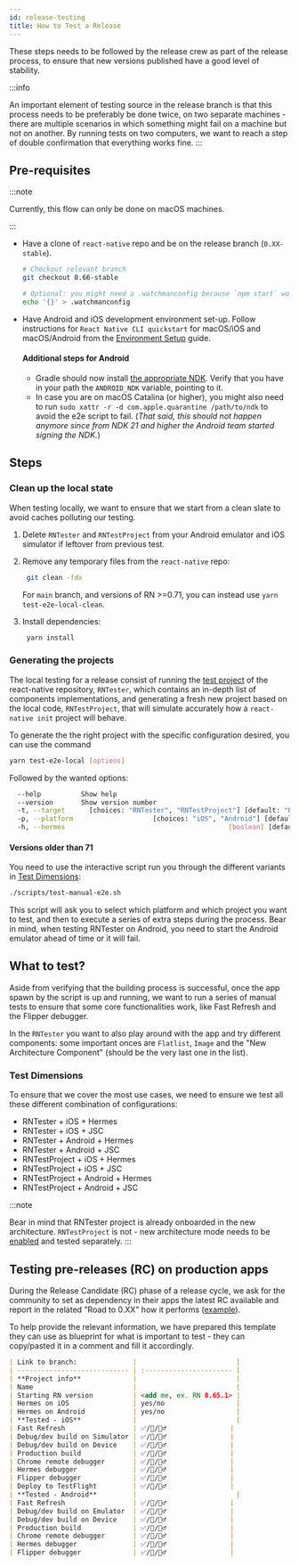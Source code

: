 ```yaml
---
id: release-testing
title: How to Test a Release
---
```


These steps needs to be followed by the release crew as part of the release process, to ensure that new versions published have a good level of stability.

:::info

An important element of testing source in the release branch is that this process needs to be preferably be done twice, on two separate machines - there are multiple scenarios in which something might fail on a machine but not on another. By running tests on two computers, we want to reach a step of double confirmation that everything works fine.
:::

## Pre-requisites

:::note

Currently, this flow can only be done on macOS machines.

:::

- Have a clone of `react-native` repo and be on the release branch (`0.XX-stable`).

  ```bash
  # Checkout relevant branch
  git checkout 0.66-stable

  # Optional: you might need a .watchmanconfig because `npm start` would fail without it.
  echo '{}' > .watchmanconfig
  ```

- Have Android and iOS development environment set-up. Follow instructions for `React Native CLI quickstart` for macOS/iOS and macOS/Android from the [Environment Setup](/docs/environment-setup) guide.

  #### Additional steps for Android

  - Gradle should now install [the appropriate NDK](https://github.com/facebook/react-native/blob/main/template/android/build.gradle). Verify that you have in your path the `ANDROID_NDK` variable, pointing to it.
  - In case you are on macOS Catalina (or higher), you might also need to run `sudo xattr -r -d com.apple.quarantine /path/to/ndk` to avoid the e2e script to fail. (_That said, this should not happen anymore since from NDK 21 and higher the Android team started signing the NDK._)

## Steps

### Clean up the local state

When testing locally, we want to ensure that we start from a clean slate to avoid caches polluting our testing.

1. Delete `RNTester` and `RNTestProject` from your Android emulator and iOS simulator if leftover from previous test.
2. Remove any temporary files from the `react-native` repo:

   ```bash
    git clean -fdx
   ```

   For `main` branch, and versions of RN >=0.71, you can instead use `yarn test-e2e-local-clean`.

3. Install dependencies:

   ```bash
    yarn install
   ```

### Generating the projects

The local testing for a release consist of running the [test project](https://github.com/facebook/react-native/tree/main/packages/rn-tester) of the react-native repository, `RNTester`, which contains an in-depth list of components implementations, and generating a fresh new project based on the local code, `RNTestProject`, that will simulate accurately how a `react-native init` project will behave.

To generate the the right project with the specific configuration desired, you can use the command

```bash
yarn test-e2e-local [options]
```

Followed by the wanted options:

```bash
  --help          Show help                                            [boolean]
  --version       Show version number                                  [boolean]
  -t, --target      [choices: "RNTester", "RNTestProject"] [default: "RNTester"]
  -p, --platform                    [choices: "iOS", "Android"] [default: "iOS"]
  -h, --hermes                                         [boolean] [default: true]
```

#### Versions older than 71

You need to use the interactive script run you through the different variants in [Test Dimensions](#test-dimensions):

```bash
./scripts/test-manual-e2e.sh
```

This script will ask you to select which platform and which project you want to test, and then to execute a series of extra steps during the process. Bear in mind, when testing RNTester on Android, you need to start the Android emulator ahead of time or it will fail.

## What to test?

Aside from verifying that the building process is successful, once the app spawn by the script is up and running, we want to run a series of manual tests to ensure that some core functionalities work, like Fast Refresh and the Flipper debugger.

In the `RNTester` you want to also play around with the app and try different components: some important onces are `Flatlist`, `Image` and the "New Architecture Component" (should be the very last one in the list).

### Test Dimensions

To ensure that we cover the most use cases, we need to ensure we test all these different combination of configurations:

- RNTester + iOS + Hermes
- RNTester + iOS + JSC
- RNTester + Android + Hermes
- RNTester + Android + JSC
- RNTestProject + iOS + Hermes
- RNTestProject + iOS + JSC
- RNTestProject + Android + Hermes
- RNTestProject + Android + JSC

:::note

Bear in mind that RNTester project is already onboarded in the new architecture. `RNTestProject` is not - new architecture mode needs to be [enabled](/experimental/the-new-architecture/use-app-template#enable-the-new-architecture) and tested separately.
:::

## Testing pre-releases (RC) on production apps

During the Release Candidate (RC) phase of a release cycle, we ask for the community to set as dependency in their apps the latest RC available and report in the related "Road to 0.XX" how it performs ([example](https://github.com/reactwg/react-native-releases/discussions/26)).

To help provide the relevant information, we have prepared this template they can use as blueprint for what is important to test - they can copy/pasted it in a comment and fill it accordingly.

```markdown
| Link to branch:              |                         |
| ---------------------------- | :---------------------- |
| **Project info**             |                         |
| Name                         |                         |
| Starting RN version          | <add me, ex. RN 0.65.1> |
| Hermes on iOS                | yes/no                  |
| Hermes on Android            | yes/no                  |
| **Tested - iOS**             |                         |
| Fast Refresh                 | ✅/🚨/🙅‍♂️                |
| Debug/dev build on Simulator | ✅/🚨/🙅‍♂️                |
| Debug/dev build on Device    | ✅/🚨/🙅‍♂️                |
| Production build             | ✅/🚨/🙅‍♂️                |
| Chrome remote debugger       | ✅/🚨/🙅‍♂️                |
| Hermes debugger              | ✅/🚨/🙅‍♂️                |
| Flipper debugger             | ✅/🚨/🙅‍♂️                |
| Deploy to TestFlight         | ✅/🚨/🙅‍♂️                |
| **Tested - Android**         |                         |
| Fast Refresh                 | ✅/🚨/🙅‍♂️                |
| Debug/dev build on Emulator  | ✅/🚨/🙅‍♂️                |
| Debug/dev build on Device    | ✅/🚨/🙅‍♂️                |
| Production build             | ✅/🚨/🙅‍♂️                |
| Chrome remote debugger       | ✅/🚨/🙅‍♂️                |
| Hermes debugger              | ✅/🚨/🙅‍♂️                |
| Flipper debugger             | ✅/🚨/🙅‍♂️                |
```
